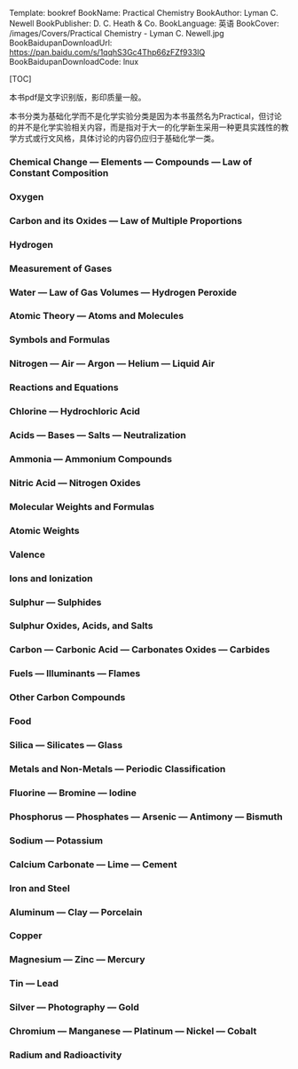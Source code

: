 Template: bookref
BookName: Practical Chemistry
BookAuthor: Lyman C. Newell
BookPublisher: D. C. Heath & Co.
BookLanguage: 英语
BookCover: /images/Covers/Practical Chemistry - Lyman C. Newell.jpg
BookBaidupanDownloadUrl: https://pan.baidu.com/s/1qqhS3Gc4Thp66zFZf933lQ 
BookBaidupanDownloadCode: lnux

[TOC]

本书pdf是文字识别版，影印质量一般。

本书分类为基础化学而不是化学实验分类是因为本书虽然名为Practical，但讨论的并不是化学实验相关内容，而是指对于大一的化学新生采用一种更具实践性的教学方式或行文风格，具体讨论的内容仍应归于基础化学一类。


### Chemical Change — Elements — Compounds — Law of Constant Composition

### Oxygen

### Carbon and its Oxides — Law of Multiple Proportions

### Hydrogen

### Measurement of Gases

### Water — Law of Gas Volumes — Hydrogen Peroxide

### Atomic Theory — Atoms and Molecules

### Symbols and Formulas

### Nitrogen — Air — Argon — Helium — Liquid Air 

### Reactions and Equations

### Chlorine — Hydrochloric Acid

### Acids — Bases — Salts — Neutralization

### Ammonia — Ammonium Compounds

### Nitric Acid — Nitrogen Oxides

### Molecular Weights and Formulas

### Atomic Weights

### Valence

### Ions and Ionization

### Sulphur — Sulphides

### Sulphur Oxides, Acids, and Salts

### Carbon — Carbonic Acid — Carbonates Oxides — Carbides

### Fuels — Illuminants — Flames

### Other Carbon Compounds

### Food

### Silica — Silicates — Glass

### Metals and Non-Metals — Periodic Classification

### Fluorine — Bromine — Iodine

### Phosphorus — Phosphates — Arsenic — Antimony — Bismuth

### Sodium — Potassium

### Calcium Carbonate — Lime — Cement

### Iron and Steel

### Aluminum — Clay — Porcelain

### Copper

### Magnesium — Zinc — Mercury

### Tin — Lead

### Silver — Photography — Gold

### Chromium — Manganese — Platinum — Nickel — Cobalt

### Radium and Radioactivity